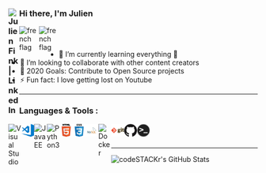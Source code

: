 ### Hi there, I'm Julien [<img align="left" alt="Julien Fink | LinkedIn" width="22px" src="https://cdn.jsdelivr.net/npm/simple-icons@v3/icons/linkedin.svg" />][linkedin]
<img align="left" alt="french flag" width="40px" src="https://upload.wikimedia.org/wikipedia/commons/thumb/c/c3/Flag_of_France.svg/1280px-Flag_of_France.svg.png" />
<img align="left" alt="french flag" width="40px" src="https://upload.wikimedia.org/wikipedia/commons/thumb/b/ba/Flag_of_Germany.svg/320px-Flag_of_Germany.svg.png" />

<br />
<br />

- 🌱 I’m currently learning everything 🤣
- 👯 I’m looking to collaborate with other content creators
- 🥅 2020 Goals: Contribute to Open Source projects
- ⚡ Fun fact: I love getting lost on Youtube

---
### Languages & Tools :

<img align="left" alt="Visual Studio" width="26px" src="https://cloud.githubusercontent.com/assets/24522089/21962098/41a510c8-db36-11e6-95ef-eb392a0a1919.png" />
<img align="left" alt="Visual Studio Code" width="26px" src="https://raw.githubusercontent.com/github/explore/80688e429a7d4ef2fca1e82350fe8e3517d3494d/topics/visual-studio-code/visual-studio-code.png" />
<img align="left" alt="JavaEE" width="26px" src="https://miro.medium.com/max/1163/1*1t4Ot1lyDNrH4TgNZIwhqQ.jpeg" />
<img align="left" alt="Python3" width="26px" src="https://newhorizons.com.sg/wp-content/uploads/2019/04/python.png" />
<img align="left" alt="HTML" width="26px" src="https://raw.githubusercontent.com/github/explore/80688e429a7d4ef2fca1e82350fe8e3517d3494d/topics/html/html.png" />
<img align="left" alt="CSS" width="26px" src="https://raw.githubusercontent.com/github/explore/80688e429a7d4ef2fca1e82350fe8e3517d3494d/topics/css/css.png" />
<img align="left" alt="MySQL" width="26px" src="https://raw.githubusercontent.com/github/explore/80688e429a7d4ef2fca1e82350fe8e3517d3494d/topics/mysql/mysql.png" />
<img align="left" alt="Docker" width="26px" src="https://www.docker.com/sites/default/files/d8/styles/role_icon/public/2019-07/Moby-logo.png?itok=sYH_JEaJ" />
<img align="left" alt="Git" width="26px" src="https://raw.githubusercontent.com/github/explore/80688e429a7d4ef2fca1e82350fe8e3517d3494d/topics/git/git.png" />
<img align="left" alt="GitHub" width="26px" src="https://raw.githubusercontent.com/github/explore/78df643247d429f6cc873026c0622819ad797942/topics/github/github.png" />
<img align="left" alt="Terminal" width="26px" src="https://raw.githubusercontent.com/github/explore/80688e429a7d4ef2fca1e82350fe8e3517d3494d/topics/terminal/terminal.png" />

<br />
<br />

---

<img align="left" alt="codeSTACKr's GitHub Stats" src="https://github-readme-stats.vercel.app/api/top-langs/?username=JulienFink" />

[linkedin]: https://linkedin.com/in/julienfink
